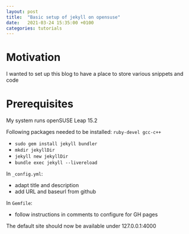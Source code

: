 ```yaml
---
layout: post
title:  "Basic setup of jekyll on opensuse"
date:   2021-03-24 15:35:00 +0100
categories: tutorials
---
```


# Motivation

I wanted to set up this blog to have a place to store various snippets and code

# Prerequisites

My system runs openSUSE Leap 15.2

Following packages needed to be installed: `ruby-devel gcc-c++`

- `sudo gem install jekyll bundler`
- `mkdir jekyllDir`
- `jekyll new jekyllDir`
- `bundle exec jekyll --livereload`

In `_config.yml`:
- adapt title and description
- add URL and baseurl from github

In `Gemfile`:
- follow instructions in comments to configure for GH pages

The default site should now be available under 127.0.0.1:4000